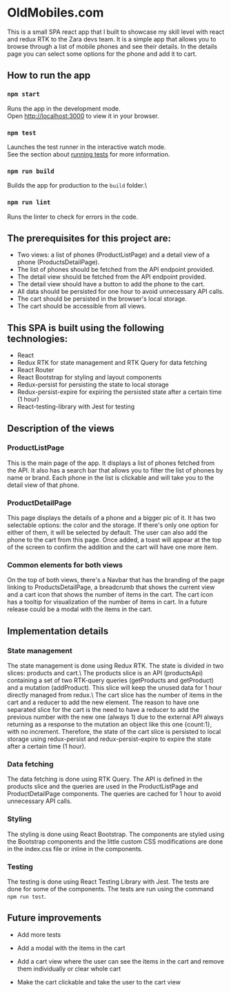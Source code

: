 # OldMobiles.com

This is a small SPA react app that I built to showcase my skill level with react and redux RTK to the Zara devs team. It is a simple app that allows you to browse through a list of mobile phones and see their details. In the details page you can select some options for the phone and add it to cart.

## How to run the app

### `npm start`

Runs the app in the development mode.\
Open [http://localhost:3000](http://localhost:3000) to view it in your browser.

### `npm test`

Launches the test runner in the interactive watch mode.\
See the section about [running tests](https://facebook.github.io/create-react-app/docs/running-tests) for more information.

### `npm run build`

Builds the app for production to the `build` folder.\

### `npm run lint`

Runs the linter to check for errors in the code.

## The prerequisites for this project are:
- Two views: a list of phones (ProductListPage) and a detail view of a phone (ProductsDetailPage).
- The list of phones should be fetched from the API endpoint provided.
- The detail view should be fetched from the API endpoint provided.
- The detail view should have a button to add the phone to the cart.
- All data should be persisted for one hour to avoid unnecessary API calls.
- The cart should be persisted in the browser's local storage.
- The cart should be accessible from all views.

## This SPA is built using the following technologies:

- React
- Redux RTK for state management and RTK Query for data fetching
- React Router
- React Bootstrap for styling and layout components
- Redux-persist for persisting the state to local storage
- Redux-persist-expire for expiring the persisted state after a certain time (1 hour)
- React-testing-library with Jest for testing

## Description of the views

### ProductListPage

This is the main page of the app. It displays a list of phones fetched from the API. It also has a search bar that allows you to filter the list of phones by name or brand. Each phone in the list is clickable and will take you to the detail view of that phone.

### ProductDetailPage

This page displays the details of a phone and a bigger pic of it. It has two selectable options: the color and the storage. If there's only one option for either of them, it will be selected by default. The user can also add the phone to the cart from this page. Once added, a toast will appear at the top of the screen to confirm the addition and the cart will have one more item.

### Common elements for both views

On the top of both views, there's a Navbar that has the branding of the page linking to ProductsDetailPage, a breadcrumb that shows the current view and a cart icon that shows the number of items in the cart. The cart icon has a tooltip for visualization of the number of items in cart. In a future release could be a modal with the items in the cart.

## Implementation details

### State management

The state management is done using Redux RTK. The state is divided in two slices: products and cart.\  The products slice is an API (productsApi) containing a set of two RTK-query queries (getProducts and getProduct) and a mutation (addProduct). This slice will keep the unused data for 1 hour directly managed from redux.\   The cart slice has the number of items in the cart and a reducer to add the new element. The reason to have one separated slice for the cart is the need to have a reducer to add the previous number with the new one (always 1) due to the external API always returning as a response to the mutation an object like this one {count:1}, with no increment. Therefore, the state of the cart slice is persisted to local storage using redux-persist and redux-persist-expire to expire the state after a certain time (1 hour).

### Data fetching

The data fetching is done using RTK Query. The API is defined in the products slice and the queries are used in the ProductListPage and ProductDetailPage components. The queries are cached for 1 hour to avoid unnecessary API calls.

### Styling

The styling is done using React Bootstrap. The components are styled using the Bootstrap components and the little custom CSS modifications are done in the index.css file or inline in the components.

### Testing

The testing is done using React Testing Library with Jest. The tests are done for some of the components. The tests are run using the command `npm run test`.

## Future improvements

- Add more tests

- Add a modal with the items in the cart

- Add a cart view where the user can see the items in the cart and remove them individually or clear whole cart

- Make the cart clickable and take the user to the cart view




